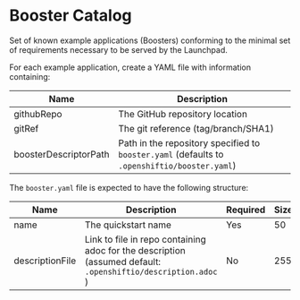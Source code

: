 # Booster Catalog
Set of known example applications (Boosters) conforming to the minimal set of requirements necessary to be served by the Launchpad.

For each example application, create a YAML file with information containing:

Name   | Description 
------ | -----------
githubRepo| The GitHub repository location
gitRef | The git reference (tag/branch/SHA1)
boosterDescriptorPath|  Path in the repository specified to `booster.yaml` (defaults to `.openshiftio/booster.yaml`)

The `booster.yaml` file is expected to have the following structure:

Name   | Description | Required | Size
------ | ----------- | -----    | ----
name | The quickstart name  |  Yes  |  50
descriptionFile  |  Link to file in repo containing adoc for the description (assumed default: `.openshiftio/description.adoc` ) |No  |  255
